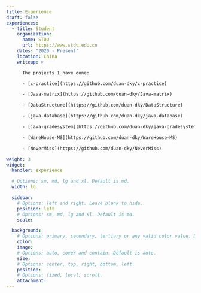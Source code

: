 ```yaml
---
title: Experience
draft: false
experiences:
  - title: Student
    organization:
      name: STDU
      url: https://www.stdu.edu.cn
    dates: "2020 - Present"
    location: China
    writeup: >

      The projects I have done:

      - [c-practice](https://github.com/duan-dky/c-practice)

      - [Java-matrix](https://github.com/duan-dky/Java-matrix)

      - [DataStructure](https://github.com/duan-dky/DataStructure)

      - [java-database](https://github.com/duan-dky/java-database)

      - [java-gradesystem](https://github.com/duan-dky/java-gradesystem)

      - [WareHouse-MS](https://github.com/duan-dky/WareHouse-MS)

      - [NeverMiss](https://github.com/duan-dky/NeverMiss)

weight: 3
widget:
  handler: experience

  # Options: sm, md, lg and xl. Default is md.
  width: lg

  sidebar:
    # Options: left and right. Leave blank to hide.
    position: left
    # Options: sm, md, lg and xl. Default is md.
    scale:

  background:
    # Options: primary, secondary, tertiary or any valid color value. Default is primary.
    color:
    image:
    # Options: auto, cover and contain. Default is auto.
    size:
    # Options: center, top, right, bottom, left.
    position:
    # Options: fixed, local, scroll.
    attachment:
---
```

